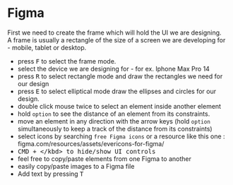 # Figma


First we need to create the frame which will hold the UI we are designing.  
A frame is usually a rectangle of the size of a screen we are developing for - mobile, tablet or desktop.

- press <kbd>F</kbd> to select the frame mode.
- select the device we are designing for - for ex. Iphone Max Pro 14
- press <kbd>R</kbd> to select rectangle mode and draw the rectangles we need for our design
- press <kbd>E</kbd> to select elliptical mode draw the ellipses and circles for our design.
- double click mouse twice to select an element inside another element
- hold `option` to see the distance of an element from its constraints.
- move an element in any direction with the arrow keys (hold `option` simultaneously to keep a track of the distance from its constraints)
- select icons by searching `free Figma icons` or a resource like this one : figma.com/resources/assets/evericons-for-figma/
- <kbd>CMD + \</kbd> to hide/show UI controls
- feel free to copy/paste elements from one Figma to another
- easily copy/paste images to a Figma file
- Add text by pressing <kbd>T</kbd>
